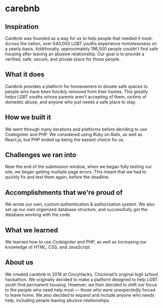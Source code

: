 # carebnb

## Inspiration
Carebnb was founded as a way for us to help people that needed it most. Across the nation, over 640,000 LGBT youths experience homelessness on a yearly basis. Additionally, approximately 196,500 people couldn’t find safe housing after leaving an abusive relationship. Our goal is to provide a verified, safe, secure, and private place for those people.
## What it does
Carebnb provides a platform for homeowners to donate safe spaces to people who have been forcibly removed from their homes. This greatly helps LGBT youths whose parents aren't accepting of them, victims of domestic abuse, and anyone who just needs a safe place to stay.

## How we built it
We went through many iterations and platforms before deciding to use Codeigniter and PHP. We considered using Ruby on Rails, as well as React.js, but PHP ended up being the easiest choice for us.

## Challenges we ran into
Near the end of the submission window, when we began fully testing our site, we began getting multiple page errors. This meant that we had to quickly fix and test them again, before the deadline.

## Accomplishments that we're proud of
We wrote our own, custom authentication & authorization system. We also set up our own organized database structure, and successfully got the database working with the code.

## What we learned
We learned how to use Codeigniter and PHP, as well as increasing our knowledge of HTML, CSS, and JavaScript.

## About us
We created carebnb in 2018 at CincyHacks, Cincinnati’s original high school hackathon. We originally decided to make a platform designed to help LGBT youth find permanent housing. However, we then decided to shift our focus to the people who need help most — those who were unexpectedly forced to leave home. We also decided to expand and include anyone who needs help, including people leaving abusive relationships.

